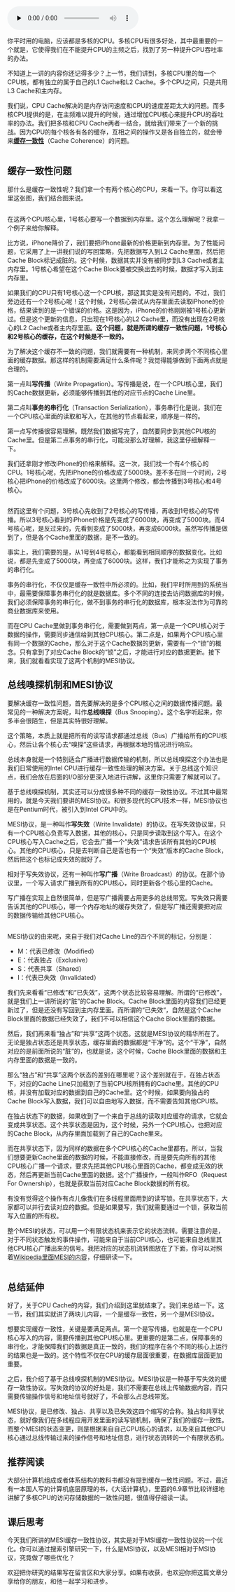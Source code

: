 <audio id="audio" title="39 | MESI协议：如何让多核CPU的高速缓存保持一致？" controls="" preload="none"><source id="mp3" src="https://static001.geekbang.org/resource/audio/67/a5/67084c8e497bd47cf7c1f46d2b799ea5.mp3"></audio>

你平时用的电脑，应该都是多核的CPU。多核CPU有很多好处，其中最重要的一个就是，它使得我们在不能提升CPU的主频之后，找到了另一种提升CPU吞吐率的办法。

不知道上一讲的内容你还记得多少？上一节，我们讲到，多核CPU里的每一个CPU核，都有独立的属于自己的L1 Cache和L2 Cache。多个CPU之间，只是共用L3 Cache和主内存。

我们说，CPU Cache解决的是内存访问速度和CPU的速度差距太大的问题。而多核CPU提供的是，在主频难以提升的时候，通过增加CPU核心来提升CPU的吞吐率的办法。我们把多核和CPU Cache两者一结合，就给我们带来了一个新的挑战。因为CPU的每个核各有各的缓存，互相之间的操作又是各自独立的，就会带来[**缓存一致性**](https://en.wikipedia.org/wiki/Cache_coherence)（Cache Coherence）的问题。

<img src="https://static001.geekbang.org/resource/image/07/41/0723f72f3016fede96b545e2898c0541.jpeg" alt="">

## 缓存一致性问题

那什么是缓存一致性呢？我们拿一个有两个核心的CPU，来看一下。你可以看这里这张图，我们结合图来说。

<img src="https://static001.geekbang.org/resource/image/a6/da/a6146ddd5c78f2cbc1af56b0ee3292da.jpeg" alt="">

在这两个CPU核心里，1号核心要写一个数据到内存里。这个怎么理解呢？我拿一个例子来给你解释。

比方说，iPhone降价了，我们要把iPhone最新的价格更新到内存里。为了性能问题，它采用了上一讲我们说的写回策略，先把数据写入到L2 Cache里面，然后把Cache Block标记成脏的。这个时候，数据其实并没有被同步到L3 Cache或者主内存里。1号核心希望在这个Cache Block要被交换出去的时候，数据才写入到主内存里。

如果我们的CPU只有1号核心这一个CPU核，那这其实是没有问题的。不过，我们旁边还有一个2号核心呢！这个时候，2号核心尝试从内存里面去读取iPhone的价格，结果读到的是一个错误的价格。这是因为，iPhone的价格刚刚被1号核心更新过。但是这个更新的信息，只出现在1号核心的L2 Cache里，而没有出现在2号核心的L2 Cache或者主内存里面。**这个问题，就是所谓的缓存一致性问题，1号核心和2号核心的缓存，在这个时候是不一致的。**

为了解决这个缓存不一致的问题，我们就需要有一种机制，来同步两个不同核心里面的缓存数据。那这样的机制需要满足什么条件呢？我觉得能够做到下面两点就是合理的。

第一点叫**写传播**（Write Propagation）。写传播是说，在一个CPU核心里，我们的Cache数据更新，必须能够传播到其他的对应节点的Cache Line里。

第二点叫**事务的串行化**（Transaction Serialization），事务串行化是说，我们在一个CPU核心里面的读取和写入，在其他的节点看起来，顺序是一样的。

第一点写传播很容易理解。既然我们数据写完了，自然要同步到其他CPU核的Cache里。但是第二点事务的串行化，可能没那么好理解，我这里仔细解释一下。

我们还拿刚才修改iPhone的价格来解释。这一次，我们找一个有4个核心的CPU。1号核心呢，先把iPhone的价格改成了5000块。差不多在同一个时间，2号核心把iPhone的价格改成了6000块。这里两个修改，都会传播到3号核心和4号核心。

<img src="https://static001.geekbang.org/resource/image/fe/6c/fe0c449e71800c5ad2e4b84af0d6e46c.jpeg" alt="">

然而这里有个问题，3号核心先收到了2号核心的写传播，再收到1号核心的写传播。所以3号核心看到的iPhone价格是先变成了6000块，再变成了5000块。而4号核心呢，是反过来的，先看到变成了5000块，再变成6000块。虽然写传播是做到了，但是各个Cache里面的数据，是不一致的。

事实上，我们需要的是，从1号到4号核心，都能看到相同顺序的数据变化。比如说，都是先变成了5000块，再变成了6000块。这样，我们才能称之为实现了事务的串行化。

事务的串行化，不仅仅是缓存一致性中所必须的。比如，我们平时所用到的系统当中，最需要保障事务串行化的就是数据库。多个不同的连接去访问数据库的时候，我们必须保障事务的串行化，做不到事务的串行化的数据库，根本没法作为可靠的商业数据库来使用。

而在CPU Cache里做到事务串行化，需要做到两点，第一点是一个CPU核心对于数据的操作，需要同步通信给到其他CPU核心。第二点是，如果两个CPU核心里有同一个数据的Cache，那么对于这个Cache数据的更新，需要有一个“锁”的概念。只有拿到了对应Cache Block的“锁”之后，才能进行对应的数据更新。接下来，我们就看看实现了这两个机制的MESI协议。

## 总线嗅探机制和MESI协议

要解决缓存一致性问题，首先要解决的是多个CPU核心之间的数据传播问题。最常见的一种解决方案呢，叫作**总线嗅探**（Bus Snooping）。这个名字听起来，你多半会很陌生，但是其实特很好理解。

这个策略，本质上就是把所有的读写请求都通过总线（Bus）广播给所有的CPU核心，然后让各个核心去“嗅探”这些请求，再根据本地的情况进行响应。

总线本身就是一个特别适合广播进行数据传输的机制，所以总线嗅探这个办法也是我们日常使用的Intel CPU进行缓存一致性处理的解决方案。关于总线这个知识点，我们会放在后面的I/O部分更深入地进行讲解，这里你只需要了解就可以了。

基于总线嗅探机制，其实还可以分成很多种不同的缓存一致性协议。不过其中最常用的，就是今天我们要讲的MESI协议。和很多现代的CPU技术一样，MESI协议也是在Pentium时代，被引入到Intel CPU中的。

MESI协议，是一种叫作**写失效**（Write Invalidate）的协议。在写失效协议里，只有一个CPU核心负责写入数据，其他的核心，只是同步读取到这个写入。在这个CPU核心写入Cache之后，它会去广播一个“失效”请求告诉所有其他的CPU核心。其他的CPU核心，只是去判断自己是否也有一个“失效”版本的Cache Block，然后把这个也标记成失效的就好了。

相对于写失效协议，还有一种叫作**写广播**（Write Broadcast）的协议。在那个协议里，一个写入请求广播到所有的CPU核心，同时更新各个核心里的Cache。

写广播在实现上自然很简单，但是写广播需要占用更多的总线带宽。写失效只需要告诉其他的CPU核心，哪一个内存地址的缓存失效了，但是写广播还需要把对应的数据传输给其他CPU核心。

<img src="https://static001.geekbang.org/resource/image/4e/59/4ed6d05049cbbc8603346f617206cd59.jpeg" alt="">

MESI协议的由来呢，来自于我们对Cache Line的四个不同的标记，分别是：

- M：代表已修改（Modified）
- E：代表独占（Exclusive）
- S：代表共享（Shared）
- I：代表已失效（Invalidated）

我们先来看看“已修改”和“已失效”，这两个状态比较容易理解。所谓的“已修改”，就是我们上一讲所说的“脏”的Cache Block。Cache Block里面的内容我们已经更新过了，但是还没有写回到主内存里面。而所谓的“已失效“，自然是这个Cache Block里面的数据已经失效了，我们不可以相信这个Cache Block里面的数据。

然后，我们再来看“独占”和“共享”这两个状态。这就是MESI协议的精华所在了。无论是独占状态还是共享状态，缓存里面的数据都是“干净”的。这个“干净”，自然对应的是前面所说的“脏”的，也就是说，这个时候，Cache Block里面的数据和主内存里面的数据是一致的。

那么“独占”和“共享”这两个状态的差别在哪里呢？这个差别就在于，在独占状态下，对应的Cache Line只加载到了当前CPU核所拥有的Cache里。其他的CPU核，并没有加载对应的数据到自己的Cache里。这个时候，如果要向独占的Cache Block写入数据，我们可以自由地写入数据，而不需要告知其他CPU核。

在独占状态下的数据，如果收到了一个来自于总线的读取对应缓存的请求，它就会变成共享状态。这个共享状态是因为，这个时候，另外一个CPU核心，也把对应的Cache Block，从内存里面加载到了自己的Cache里来。

而在共享状态下，因为同样的数据在多个CPU核心的Cache里都有。所以，当我们想要更新Cache里面的数据的时候，不能直接修改，而是要先向所有的其他CPU核心广播一个请求，要求先把其他CPU核心里面的Cache，都变成无效的状态，然后再更新当前Cache里面的数据。这个广播操作，一般叫作RFO（Request For Ownership），也就是获取当前对应Cache Block数据的所有权。

有没有觉得这个操作有点儿像我们在多线程里面用到的读写锁。在共享状态下，大家都可以并行去读对应的数据。但是如果要写，我们就需要通过一个锁，获取当前写入位置的所有权。

整个MESI的状态，可以用一个有限状态机来表示它的状态流转。需要注意的是，对于不同状态触发的事件操作，可能来自于当前CPU核心，也可能来自总线里其他CPU核心广播出来的信号。我把对应的状态机流转图放在了下面，你可以对照着[Wikipedia里面MESI的内容](https://zh.wikipedia.org/wiki/MESI%E5%8D%8F%E8%AE%AE)，仔细研读一下。

<img src="https://static001.geekbang.org/resource/image/fa/d1/fa98835c78c879ab69fd1f29193e54d1.jpeg" alt="">

## 总结延伸

好了，关于CPU Cache的内容，我们介绍到这里就结束了。我们来总结一下。这一节，我们其实就讲了两块儿内容，一个是缓存一致性，另一个是MESI协议。

想要实现缓存一致性，关键是要满足两点。第一个是写传播，也就是在一个CPU核心写入的内容，需要传播到其他CPU核心里。更重要的是第二点，保障事务的串行化，才能保障我们的数据是真正一致的，我们的程序在各个不同的核心上运行的结果也是一致的。这个特性不仅在CPU的缓存层面很重要，在数据库层面更加重要。

之后，我介绍了基于总线嗅探机制的MESI协议。MESI协议是一种基于写失效的缓存一致性协议。写失效的协议的好处是，我们不需要在总线上传输数据内容，而只需要传输操作信号和地址信号就好了，不会那么占总线带宽。

MESI协议，是已修改、独占、共享以及已失效这四个缩写的合称。独占和共享状态，就好像我们在多线程应用开发里面的读写锁机制，确保了我们的缓存一致性。而整个MESI的状态变更，则是根据来自自己CPU核心的请求，以及来自其他CPU核心通过总线传输过来的操作信号和地址信息，进行状态流转的一个有限状态机。

## 推荐阅读

大部分计算机组成或者体系结构的教科书都没有提到缓存一致性问题。不过，最近有一本国人写的计算机底层原理的书，《大话计算机》，里面的6.9章节比较详细地讲解了多核CPU的访问存储数据的一致性问题，很值得仔细读一读。

## 课后思考

今天我们所讲的MESI缓存一致性协议，其实是对于MSI缓存一致性协议的一个优化。你可以通过搜索引擎研究一下，什么是MSI协议，以及MESI相对于MSI协议，究竟做了哪些优化？

欢迎把你研究的结果写在留言区和大家分享。如果有收获，也欢迎你把这篇文章分享给你的朋友，和他一起学习和进步。


